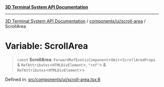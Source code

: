 [**3D Terminal System API Documentation**](../../../../README.md)

***

[3D Terminal System API Documentation](../../../../README.md) / [components/ui/scroll-area](../README.md) / ScrollArea

# Variable: ScrollArea

> `const` **ScrollArea**: `ForwardRefExoticComponent`\<`Omit`\<`ScrollAreaProps` & `RefAttributes`\<`HTMLDivElement`\>, `"ref"`\> & `RefAttributes`\<`HTMLDivElement`\>\>

Defined in: [src/components/ui/scroll-area.tsx:8](https://github.com/Dicommunitas/ThreeJS_Terminal_3D/blob/99674efc74a324fa412d902012012a3688e22f0e/src/components/ui/scroll-area.tsx#L8)
